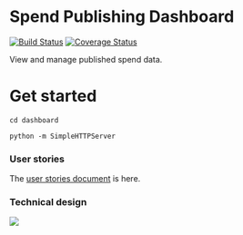# Spend Publishing Dashboard

[![Build Status](https://travis-ci.org/okfn/spend-publishing-dashboard.svg)](https://travis-ci.org/okfn/spend-publishing-dashboard)
[![Coverage Status](https://coveralls.io/repos/okfn/spend-publishing-dashboard/badge.svg)](https://coveralls.io/r/okfn/spend-publishing-dashboard)

View and manage published spend data.

# Get started

```
cd dashboard

python -m SimpleHTTPServer
```

### User stories

The [user stories document](https://docs.google.com/document/d/1Rz0v091YOH6rEv-B0Dhe--x9R-Fwfgh0Zyd45jwhdwc/edit) is here.

### Technical design

<img src="https://docs.google.com/drawings/d/1j2p1ocBoyBQtd-OeKDYlcEBLRdcRZtDS9ZJsw6C4_WA/pub?w=960&h=720" />
